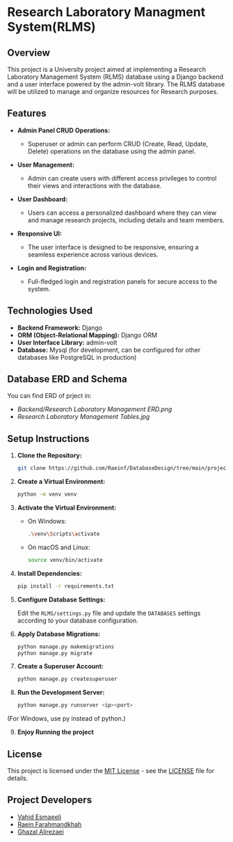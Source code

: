 
# Research Laboratory Managment System(RLMS)

## Overview

This project is a University project aimed at implementing a Research Laboratory Management System (RLMS) database using a Django backend and a user interface powered by the admin-volt library. The RLMS database will be utilized to manage and organize resources for Research purposes.

## Features

- **Admin Panel CRUD Operations:**
  - Superuser or admin can perform CRUD (Create, Read, Update, Delete) operations on the database using the admin panel.

- **User Management:**
  - Admin can create users with different access privileges to control their views and interactions with the database.

- **User Dashboard:**
  - Users can access a personalized dashboard where they can view and manage research projects, including details and team members.

- **Responsive UI:**
  - The user interface is designed to be responsive, ensuring a seamless experience across various devices.

- **Login and Registration:**
  - Full-fledged login and registration panels for secure access to the system.

## Technologies Used

- **Backend Framework:** Django
- **ORM (Object-Relational Mapping):** Django ORM
- **User Interface Library:** admin-volt
- **Database:** Mysql (for development, can be configured for other databases like PostgreSQL in production)


## Database ERD and Schema
You can find ERD of prject in:
- *Backend/Research Laboratory Management ERD.png* 
- *Research Laboratory Management Tables.jpg*

## Setup Instructions

1. **Clone the Repository:**

    ```bash
    git clone https://github.com/Raeinf/DatabaseDesign/tree/main/projects/RLMS/Backend
    ```

2. **Create a Virtual Environment:**

    ```bash
    python -m venv venv
    ```

3. **Activate the Virtual Environment:**

   - On Windows:

     ```bash
     .\venv\Scripts\activate
     ```

   - On macOS and Linux:

     ```bash
     source venv/bin/activate
     ```

4. **Install Dependencies:**

    ```bash
    pip install -r requirements.txt
    ```

5. **Configure Database Settings:**

   Edit the `RLMS/settings.py` file and update the `DATABASES` settings according to your database configuration.

6. **Apply Database Migrations:**

   ```bash
   python manage.py makemigrations
   python manage.py migrate

7. **Create a Superuser Account:**
    ```bash
    python manage.py createsuperuser

8. **Run the Development Server:**
    ```bash
    python manage.py runserver <ip><port>

(For Windows, use py instead of python.)

9. **Enjoy Running the project**


## License

This project is licensed under the [MIT License](https://opensource.org/licenses/MIT) - see the [LICENSE](https://opensource.org/licenses/MIT) file for details.

## Project Developers

- [Vahid Esmaeeli](https://github.com/VahidEMA)
- [Raein Farahmandkhah](https://github.com/RaeinF)
- [Ghazal Alirezaei](https://github.com/ghazalAlrz)
